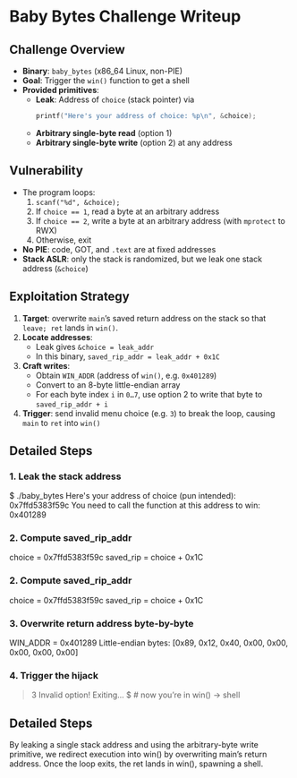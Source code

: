 # Baby Bytes Challenge Writeup

## Challenge Overview

- **Binary**: `baby_bytes` (x86_64 Linux, non-PIE)  
- **Goal**: Trigger the `win()` function to get a shell  
- **Provided primitives**:  
  - **Leak**: Address of `choice` (stack pointer) via  
    ```c
    printf("Here's your address of choice: %p\n", &choice);
    ```  
  - **Arbitrary single-byte read** (option 1)  
  - **Arbitrary single-byte write** (option 2) at any address  

## Vulnerability

- The program loops:  
  1. `scanf("%d", &choice);`  
  2. If `choice == 1`, read a byte at an arbitrary address  
  3. If `choice == 2`, write a byte at an arbitrary address (with `mprotect` to RWX)  
  4. Otherwise, exit  
- **No PIE**: code, GOT, and `.text` are at fixed addresses  
- **Stack ASLR**: only the stack is randomized, but we leak one stack address (`&choice`)

## Exploitation Strategy

1. **Target**: overwrite `main`’s saved return address on the stack so that `leave; ret` lands in `win()`.  
2. **Locate addresses**:  
   - Leak gives `&choice = leak_addr`  
   - In this binary, `saved_rip_addr = leak_addr + 0x1C`  
3. **Craft writes**:  
   - Obtain `WIN_ADDR` (address of `win()`, e.g. `0x401289`)  
   - Convert to an 8-byte little-endian array  
   - For each byte index `i` in `0…7`, use option 2 to write that byte to `saved_rip_addr + i`  
4. **Trigger**: send invalid menu choice (e.g. `3`) to break the loop, causing `main` to `ret` into `win()`

## Detailed Steps

### 1. Leak the stack address

$ ./baby_bytes
Here's your address of choice (pun intended): 0x7ffd5383f59c
You need to call the function at this address to win: 0x401289

### 2. Compute saved_rip_addr
choice     = 0x7ffd5383f59c
saved_rip = choice + 0x1C

### 2. Compute saved_rip_addr
choice     = 0x7ffd5383f59c
saved_rip = choice + 0x1C

### 3. Overwrite return address byte-by-byte
WIN_ADDR = 0x401289
Little-endian bytes: [0x89, 0x12, 0x40, 0x00, 0x00, 0x00, 0x00, 0x00]

### 4. Trigger the hijack
> 3
Invalid option! Exiting...
$    # now you’re in win() → shell

## Detailed Steps
By leaking a single stack address and using the arbitrary-byte write primitive, we redirect execution into win() by overwriting main’s return address. Once the loop exits, the ret lands in win(), spawning a shell.